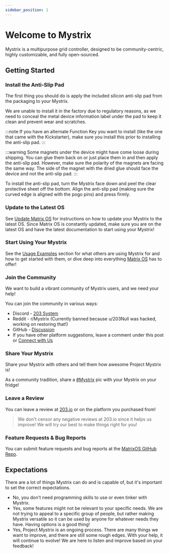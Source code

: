 ```yaml
---
sidebar_position: 1
---
```


# Welcome to Mystrix

Mystrix is a multipurpose grid controller, designed to be community-centric, highly customizable, and fully open-sourced.

<!-- idea: very cool intro/hero image here -->

## Getting Started

### Install the Anti-Slip Pad

<!-- idea: video here would be perfect -->

The first thing you should do is apply the included silicon anti-slip pad from the packaging to your Mystrix.

<!-- idea: image of the label -->

We are unable to install it in the factory due to regulatory reasons, as we need to conceal the metal device information label under the pad to keep it clean and prevent wear and scratches.

:::note
If you have an alternate Function Key you want to install (like the one that came with the Kickstarter), make sure you install this prior to installing the anti-slip pad.
:::

:::warning
Some magnets under the device might have come loose during shipping. You can glue them back on or just place them in and then apply the anti-slip pad.
However, make sure the polarity of the magnets are facing the same way. The side of the magnet with the dried glue should face the device and not the anti-slip pad.
:::

To install the anti-slip pad, turn the Mystrix face down and peel the clear protective sheet off the bottom. Align the anti-slip pad (making sure the curved edge is aligned with the pogo pins) and press firmly.

### Update to the Latest OS

See [Update Matrix OS](/docs/Mystrix/MystrixSpecific/UpdateMatrixOS) for instructions on how to update your Mystrix to the latest OS. Since Matrix OS is constantly updated, make sure you are on the latest OS and have the latest documentation to start using your Mystrix!

### Start Using Your Mystrix

See the [Usage Examples](/docs/category/usage-examples) section for  what others are using Mystrix for and how to get started with them, or dive deep into everything [Matrix OS](/docs/MatrixOS/MatrixOSBasics) has to offer!

<!-- idea: gif showcasing possibilities -->

### Join the Community

We want to build a vibrant community of Mystrix users, and we need your help!

You can join the community in various ways:

- Discord - [203 System](https://discord.gg/rRVCBHHPfw)
- Reddit - r/Mystrix (Currently banned because u/203Null was hacked, working on restoring that!)
- GitHub - [Discussion](https://github.com/203-Systems/MatrixOS/discussions)
- If you have other platform suggestions, leave a comment under this post or [Connect with Us](/docs/Support/ConnectWithUs)
<!-- idea: icons? -->

### Share Your Mystrix

Share your Mystrix with others and tell them how awesome Project Mystrix is!

As a community tradition, share a [#Mystrix](https://discord.com/channels/503413248704380930/789564329916891237) pic with your Mystrix on your fridge!

<!-- idea: compilation of images of mystrix provided by the community -->

### Leave a Review

You can leave a review at [203.io](https://203.io) or on the platform you purchased from!

> We don't censor any negative reviews at 203.io since it helps us improve! We will try our best to make things right for you!

### Feature Requests & Bug Reports

You can submit feature requests and bug reports at the [MatrixOS GitHub Repo](https://github.com/203-Systems/MatrixOS/issues/new).

## Expectations

<!-- idea: idk how to rewrite this in a better way lmao -->

There are a lot of things Mystrix can do and is capable of, but it's important to set the correct expectations.

- No, you don't need programming skills to use or even tinker with Mystrix.
- Yes, some features might not be relevant to your specific needs. We are not trying to appeal to a specific group of people, but rather making Mystrix versatile so it can be used by anyone for whatever needs they have. Having options is a good thing!
- Yes, Project Mystrix is an ongoing process. There are many things we want to improve, and there are still some rough edges. With your help, it will continue to evolve! We are here to listen and improve based on your feedback!
